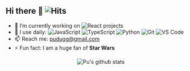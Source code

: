 ## Hi there 👋 ![Hits](https://hitcounter.pythonanywhere.com/count/tag.svg?url=https%3A%2F%2Fgithub.com%2Fipudu)

- 🔭 I’m currently working on ![React](https://img.shields.io/badge/-React-3b2e5a?style=flat&logo=react) projects
- 🌱 I use daily:
  ![JavaScript](https://img.shields.io/badge/-JavaScript-black?style=flat&logo=javascript)
  ![TypeScript](https://img.shields.io/badge/-TypeScript-black?style=flat&logo=typescript)
  ![Python](https://img.shields.io/badge/-Python-8fcfd1?style=flat&logo=Python)
  ![Git](https://img.shields.io/badge/-Git-black?style=flat&logo=git)
  ![VS Code](https://img.shields.io/badge/-VS%20Code-007ACC?style=flat&logo=visual-studio-code)
- 📫 Reach me: pudugg@gmail.com
- ⚡ Fun fact: I am a huge fan of **Star Wars**

<p align="center">
  <img src="https://github-readme-stats.vercel.app/api?username=ipudu&show_icons=true&count_private=true&hide=contribs" alt="Pu's github stats">
</p>
